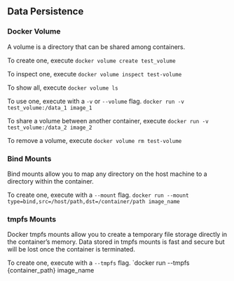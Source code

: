 ## Data Persistence 


### Docker Volume
A volume is a directory that can be shared among containers. 

To create one, execute `docker volume create test_volume`

To inspect one, execute `docker volume inspect test-volume`

To show all, execute `docker volume ls`

To use one, execute with a `-v` or `--volume` flag. `docker run -v test_volume:/data_1 image_1`

To share a volume between another container, execute `docker run -v test_volume:/data_2 image_2`

To remove a volume, execute `docker volume rm test-volume`


### Bind Mounts 
Bind mounts allow you to map any directory on the host machine to a directory within the container.

To create one, execute with a `--mount` flag. `docker run --mount type=bind,src=/host/path,dst=/container/path image_name`

### tmpfs Mounts
Docker tmpfs mounts allow you to create a temporary file storage directly in the container’s memory. Data stored in tmpfs mounts is fast and secure but will be lost once the container is terminated.

To create one, execute with a `--tmpfs` flag. `docker run --tmpfs {container_path} image_name
